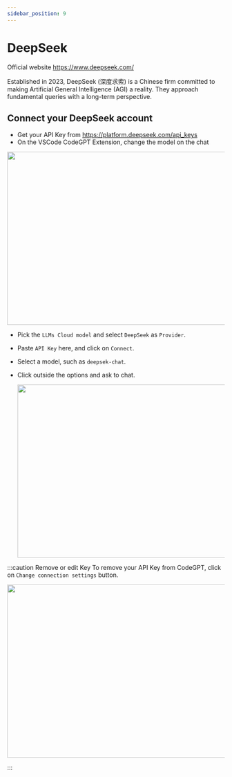 ```yaml
---
sidebar_position: 9
---
```

# DeepSeek

Official website https://www.deepseek.com/

Established in 2023, DeepSeek (深度求索) is a Chinese firm committed to making Artificial General Intelligence (AGI) a reality. They approach fundamental queries with a long-term perspective.

## Connect your DeepSeek account

- Get your API Key from https://platform.deepseek.com/api_keys
- On the VSCode CodeGPT Extension, change the model on the chat

<p align="center"><img width="550" height="400" src="https://github.com/user-attachments/assets/654fde38-2dac-453c-9769-830a70086504"/></p>

- Pick the `LLMs Cloud model` and select `DeepSeek` as `Provider`.
- Paste `API Key` here, and click on `Connect`.
- Select a model, such as `deepsek-chat`.
- Click outside the options and ask to chat.

  <p align="center"><img width="550" height="400" src="https://github.com/user-attachments/assets/ebf98076-a38a-4814-a1c0-b5c4bc91a316"/></p>

:::caution Remove or edit Key
To remove your API Key from CodeGPT, click on `Change connection settings` button.
 <p align="center"><img width="550" height="400" src="https://github.com/user-attachments/assets/0f418db3-33a0-463c-abee-917a3b840245"/></p>
:::






